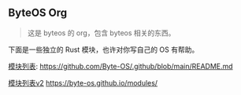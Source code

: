 ## ByteOS Org

> 这是 byteos 的 org，包含 byteos 相关的东西。

下面是一些独立的 Rust 模块，也许对你写自己的 OS 有帮助。

[模块列表](https://github.com/Byte-OS/.github/blob/main/README.md): 
https://github.com/Byte-OS/.github/blob/main/README.md

[模块列表v2](https://byte-os.github.io/modules/)
https://byte-os.github.io/modules/
